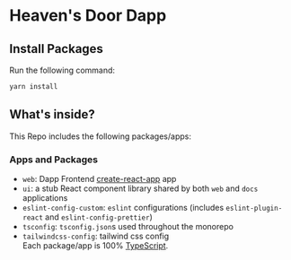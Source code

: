 # Heaven's Door Dapp    


## Install Packages 

Run the following command:

```sh
yarn install
```

## What's inside?

This Repo includes the following packages/apps:

### Apps and Packages

- `web`: Dapp Frontend [create-react-app](https://create-react-app.dev) app
- `ui`: a stub React component library shared by both `web` and `docs` applications
- `eslint-config-custom`: `eslint` configurations (includes `eslint-plugin-react` and `eslint-config-prettier`)
- `tsconfig`: `tsconfig.json`s used throughout the monorepo
- `tailwindcss-config`: tailwind css config    
Each package/app is 100% [TypeScript](https://www.typescriptlang.org/).